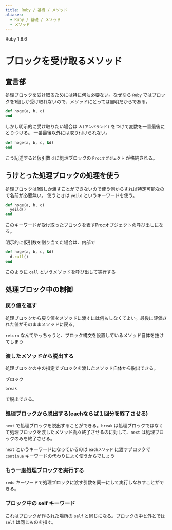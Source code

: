 ```yaml
---
title: Ruby / 基礎 / メソッド
aliases:
  - Ruby / 基礎 / メソッド
  - メソッド
---
```


Ruby 1.8.6


ブロックを受け取るメソッド
================================================================================

宣言部
--------------------------------------------------------------------------------
処理ブロックを受け取るためには特に何も必要ない。なぜなら `Ruby` ではブロックを1個しか受け取れないので、メソッドにとっては自明だからである。


```ruby
def hoge(a, b, c)
end
```

しかし明示的に受け取りたい場合は `＆(アンパサンド)` をつけて変数を一番最後にとりつける。
一番最後以外には取り付けられない。

```ruby
def hoge(a, b, c, &d)
end
```

こう記述すると仮引数 `d` に処理ブロックの `Procオブジェクト` が格納される。

うけとった処理ブロックの処理を使う
--------------------------------------------------------------------------------
処理ブロックは1個しか渡すことができないので使う側からすれば特定可能なので名前が必要無い。
使うときは `yeild` というキーワードを使う。

```ruby
def hoge(a, b, c)
  yeild()
end
```

このキーワードが受け取ったブロックを表すProcオブジェクトの呼び出しになる。

明示的に仮引数を割り当てた場合は、内部で

```ruby
def hoge(a, b, c, &d)
  d.call()
end
```

このように `call` というメソッドを呼び出して実行する



処理ブロック中の制御
--------------------------------------------------------------------------------

### 戻り値を返す
処理ブロックから戻り値をメソッドに渡すには何もしなくてよい。最後に評価された値がそのままメソッドに戻る。

`return` なんてやっちゃうと、ブロック構文を設置しているメソッド自体を抜けてしまう

### 渡したメソッドから脱出する
処理ブロックの中の指定でブロックを渡したメソッド自体から脱出できる。


ブロック
```
break
```

で脱出できる。


### 処理ブロックから脱出する(eachならば１回分を終了させる)

`next` で処理ブロックを脱出することができる。`break` は処理ブロックではなくて処理ブロックを渡したメソッド丸々終了させるのに対して、`next` は処理ブロックのみを終了させる。

`next` というキーワードになっているのは `eachメソッド` に渡すブロックで `continue` キーワードの代わりによく使うからでしょう

### もう一度処理ブロックを実行する
`redo` キーワードで処理ブロックに渡す引数を同一にして実行しなおすことができる。


### ブロック中の self キーワード
これはブロックが作られた場所の `self` と同じになる。ブロックの中と外とでは `self` は同じものを指す。


